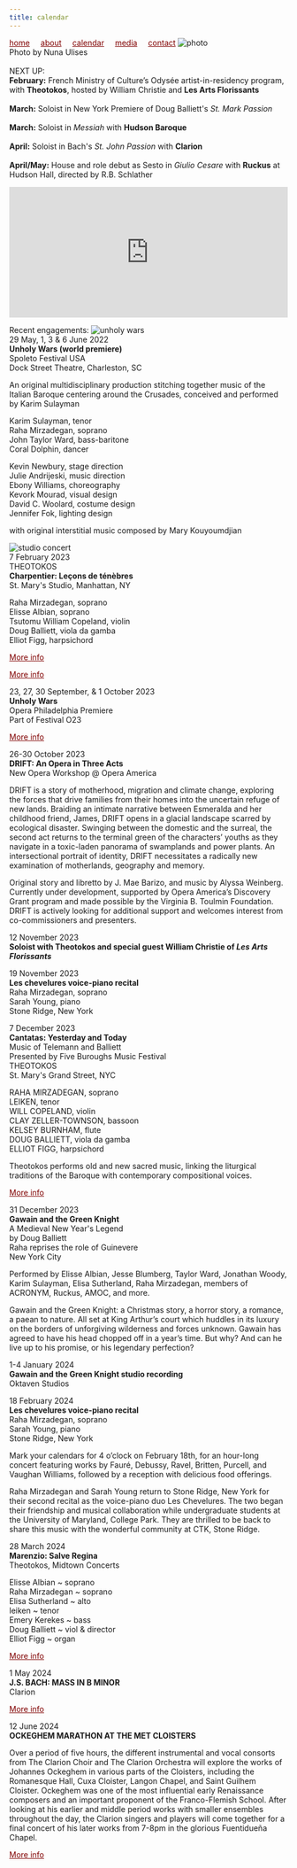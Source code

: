 ```yaml
---
title: calendar
---
```

<style>
a { color: maroon; } 
</style>
[home](/)&nbsp;&nbsp;&nbsp;&nbsp; [about](/about)&nbsp;&nbsp;&nbsp;&nbsp; [calendar](/calendar)&nbsp;&nbsp;&nbsp;&nbsp; [media](/media)&nbsp;&nbsp;&nbsp;&nbsp; [contact](/contact)
![photo](Raha_cloisters.jpg)<br>
Photo by Nuna Ulises
<br>
<br>
NEXT UP:
<br>
<b>February:</b> French Ministry of Culture’s Odysée artist-in-residency program, with <b>Theotokos</b>, hosted by William Christie and <b>Les Arts Florissants</b>
<br>
<br>
<b>March:</b> Soloist in New York Premiere of Doug Balliett's <i>St. Mark Passion</i>
<br>
<br>
<b>March:</b> Soloist in <i>Messiah</i> with <b>Hudson Baroque</b>
<br>
<br>
<b>April:</b> Soloist in Bach's <i>St. John Passion</i> with <b>Clarion</b>
<br>
<br>
<b>April/May:</b> House and role debut as Sesto in <i>Giulio Cesare</i> with <b>Ruckus</b> at Hudson Hall, directed by R.B. Schlather
<br>
<iframe width="100%" height="236" src="https://www.youtube.com/embed/4wEbXnwlaMo?si=rzb0fsBqG3BwlDP2" title="YouTube video player" frameborder="0" allow="accelerometer; autoplay; clipboard-write; encrypted-media; gyroscope; picture-in-picture; web-share" referrerpolicy="strict-origin-when-cross-origin" allowfullscreen></iframe>


Recent engagements:
![unholy wars](UnholyWars.jpeg)<br>
29 May, 1, 3 & 6 June 2022<br>
<b>Unholy Wars (world premiere)</b><br>
Spoleto Festival USA<br>
Dock Street Theatre, Charleston, SC<br>

An original multidisciplinary production stitching together music of the Italian Baroque centering around the Crusades, conceived and performed by Karim Sulayman

Karim Sulayman, tenor<br>
Raha Mirzadegan, soprano<br>
John Taylor Ward, bass-baritone<br>
Coral Dolphin, dancer<br>

Kevin Newbury, stage direction<br>
Julie Andrijeski, music direction<br>
Ebony Williams, choreography<br>
Kevork Mourad, visual design<br>
David C. Woolard, costume design<br>
Jennifer Fok, lighting design<br>

with original interstitial music composed by Mary Kouyoumdjian

![studio concert](CharpentierConcertPoster.jpg)<br>
7 February 2023<br>
THEOTOKOS<br>
<b>Charpentier: Leçons de ténèbres</b><br>
St. Mary's Studio, Manhattan, NY<br>

Raha Mirzadegan, soprano<br>
Elisse Albian, soprano<br>
Tsutomu William Copeland, violin<br>
Doug Balliett, viola da gamba<br>
Elliot Figg, harpsichord<br>

<a href="https://www.universe.com/theotokos">More info</a>

<a href="https://spoletousa.org/events/unholy-wars/">More info</a>

23, 27, 30 September, & 1 October 2023<br>
<b>Unholy Wars</b><br>
Opera Philadelphia Premiere<br>
Part of Festival O23<br>

<a href="https://www.operaphila.org/whats-on/in-theaters-2023-2024/unholy-wars">More info</a>


26-30 October 2023<br>
<b>DRIFT: An Opera in Three Acts</b><br>
New Opera Workshop @ Opera America<br>

DRIFT is a story of motherhood, migration and climate change, exploring the forces that drive families from their homes into the uncertain refuge of new lands. Braiding an intimate narrative between Esmeralda and her childhood friend, James, DRIFT opens in a glacial landscape scarred by ecological disaster. Swinging between the domestic and the surreal, the second act returns to the terminal green of the characters’ youths as they navigate in a toxic-laden panorama of swamplands and power plants. An intersectional portrait of identity, DRIFT necessitates a radically new examination of motherlands, geography and memory. 

Original story and libretto by J. Mae Barizo, and music by Alyssa Weinberg. Currently under development, supported by Opera America’s Discovery Grant program and made possible by the Virginia B. Toulmin Foundation. DRIFT is actively looking for additional support and welcomes interest from co-commissioners and presenters.

12 November 2023<br>
<b>Soloist with Theotokos and special guest William Christie of <i>Les Arts Florissants</i></b><br>


19 November 2023<br>
<b>Les chevelures voice-piano recital</b><br>
Raha Mirzadegan, soprano<br>
Sarah Young, piano<br>
Stone Ridge, New York<br>


7 December 2023<br>
<b>Cantatas: Yesterday and Today</b><br>
Music of Telemann and Balliett<br>
Presented by Five Buroughs Music Festival<br>
THEOTOKOS<br>
St. Mary's Grand Street, NYC

RAHA MIRZADEGAN, soprano<br>
LEIKEN, tenor<br>
WILL COPELAND, violin<br>
CLAY ZELLER-TOWNSON, bassoon<br>
KELSEY BURNHAM, flute<br>
DOUG BALLIETT, viola da gamba<br>
ELLIOT FIGG, harpsichord<br>

Theotokos performs old and new sacred music, linking the liturgical traditions of the Baroque with contemporary compositional voices.

<a href="https://5bmf.org/events/theotokos/">More info</a>


31 December 2023<br>
<b>Gawain and the Green Knight</b><br>
A Medieval New Year's Legend<br>
by Doug Balliett<br>
Raha reprises the role of Guinevere<br>
New York City

Performed by Elisse Albian, Jesse Blumberg, Taylor Ward, Jonathan Woody, Karim Sulayman, Elisa Sutherland, Raha Mirzadegan, members of ACRONYM, Ruckus, AMOC, and more.

Gawain and the Green Knight: a Christmas story, a horror story, a romance, a paean to nature. All set at King Arthur’s court which huddles in its luxury on the borders of unforgiving wilderness and forces unknown. Gawain has agreed to have his head chopped off in a year’s time. But why? And can he live up to his promise, or his legendary perfection?


1-4 January 2024<br>
<b>Gawain and the Green Knight studio recording</b><br>
Oktaven Studios


18 February 2024<br>
<b>Les chevelures voice-piano recital</b><br>
Raha Mirzadegan, soprano<br>
Sarah Young, piano<br>
Stone Ridge, New York<br>

Mark your calendars for 4 o’clock on February 18th, for an hour-long concert featuring works by Fauré, Debussy, Ravel, Britten, Purcell, and Vaughan Williams, followed by a reception with delicious food offerings.

Raha Mirzadegan and Sarah Young return to Stone Ridge, New York for their second recital as the voice-piano duo Les Chevelures. The two began their friendship and musical collaboration while undergraduate students at the University of Maryland, College Park. They are thrilled to be back to share this music with the wonderful community at CTK, Stone Ridge.


28 March 2024<br>
<b>Marenzio: Salve Regina</b><br>
Theotokos, Midtown Concerts<br>

Elisse Albian ~ soprano<br>
Raha Mirzadegan ~ soprano<br>
Elisa Sutherland ~ alto<br>
leiken ~ tenor<br>
Emery Kerekes ~ bass<br>
Doug Balliett ~ viol & director<br>
Elliot Figg ~ organ<br>

<a href="https://gemsny.org/current-season/117-midtown-concerts/2023-2024-season/990-mar-28-2024">More info</a>

1 May 2024<br>
<b>J.S. BACH: MASS IN B MINOR</b><br>
Clarion

<a href="https://clarionsociety.org/events/2023-24-season/bachmass.html">More info</a>

12 June 2024<br>
<b>OCKEGHEM MARATHON AT THE MET CLOISTERS</b><br>

Over a period of five hours, the different instrumental and vocal consorts from The Clarion Choir and The Clarion Orchestra will explore the works of Johannes Ockeghem in various parts of the Cloisters, including the Romanesque Hall, Cuxa Cloister, Langon Chapel, and Saint Guilhem Cloister. Ockeghem was one of the most influential early Renaissance composers and an important proponent of the Franco-Flemish School. After looking at his earlier and middle period works with smaller ensembles throughout the day, the Clarion singers and players will come together for a final concert of his later works from 7-8pm in the glorious Fuentidueña Chapel.

<a href="https://clarionsociety.org/events/2023-24-season/cloisters.html">More info</a>
